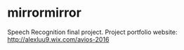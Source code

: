 # mirrormirror
Speech Recognition final project.
Project portfolio website: http://alexluu9.wix.com/avios-2016
